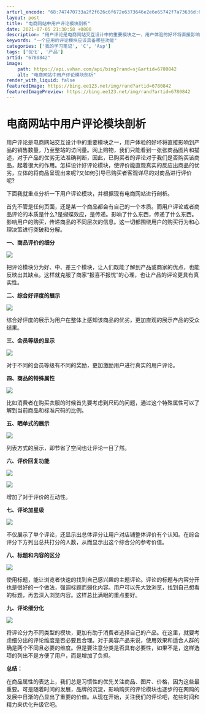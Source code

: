 ```yaml
---
arturl_encode: "68:747470733a2f2f626c6f672e6373646e2e6e65742f7a73636d:6a2f61727469636c652f64657461696c732f36373830383432"
layout: post
title: "电商网站中用户评论模块剖析"
date: 2021-07-05 21:30:58 +0800
description: "用户评论是电商网站交互设计中的重要模块之一，用户体验的好坏将直接影响到产品的销售数量，乃至整站的访问"
keywords: "一个应用的评论模块应该具备哪些功能"
categories: ['我的学习笔记', 'C', 'Asp']
tags: ['优化', '产品']
artid: "6780842"
image:
    path: https://api.vvhan.com/api/bing?rand=sj&artid=6780842
    alt: "电商网站中用户评论模块剖析"
render_with_liquid: false
featuredImage: https://bing.ee123.net/img/rand?artid=6780842
featuredImagePreview: https://bing.ee123.net/img/rand?artid=6780842
---
```


# 电商网站中用户评论模块剖析

用户评论是电商网站交互设计中的重要模块之一，用户体验的好坏将直接影响到产品的销售数量，乃至整站的访问量。网上购物，我们只能看到一张张商品图片和描述，对于产品的优劣无法准确判断，因此，已购买者的评论对于我们是否购买该商品，起着很大的作用。怎样设计好评论模块，使评价能直观真实的反应出商品的优劣，立体的将商品呈现出来呢?又如何引导已购买者客观详尽的对商品进行评价呢?

下面我就重点分析一下用户评论模块，并根据现有电商网站进行剖析。

首先不管是任何页面，还是某一个商品都会有自己的一个本质。而用户评论或者商品评论的本质是什么?是蝴蝶效应，是传递。影响了什么东西，传递了什么东西。影响用户的购买，传递商品的不同层次的信息。这一切都围绕用户的购买行为和心理决策进行突破和分解。

**一、商品评价的细分**

![](http://rescdn.qqmail.com/dyimg/20110915/7BB7E09BCAA4.jpg)

把评论模块分为好、中、差三个模块，让人们既能了解到产品或商家的优点，也能反映出其缺点。这样就克服了商家“报喜不报忧”的心理，也让产品的评论更具有真实性。

**二、综合好评度的展示**

![](http://rescdn.qqmail.com/dyimg/20110915/7F57D0EFCA38.jpg)

综合好评度的展示为用户在整体上感知该商品的优劣，更加直观的展示产品的受众结果。

**三、会员等级的显示**

![](http://rescdn.qqmail.com/dyimg/20110915/73F17F436776.jpg)

对于不同的会员等级有不同的奖励，更加激励用户进行真实的用户评论。

**四、商品的特殊属性**

![](http://rescdn.qqmail.com/dyimg/20110915/7D87B01D1F77.jpg)

比如消费者在购买衣服的时候首先要考虑到尺码的问题，通过这个特殊属性可以了解到当前商品和标准尺码的比例。

**五、晒单式的展示**

![](http://rescdn.qqmail.com/dyimg/20110915/7657A0D2C237.jpg)

列表方式的展示，即节省了空间也让评论一目了然。

**六、评价回复功能**

![](http://rescdn.qqmail.com/dyimg/20110915/7D4A90F0C7FF.jpg)

![](http://rescdn.qqmail.com/dyimg/20110915/731B80425A99.jpg)

增加了对于评价的互动性。

**七、评论加星级**

![](http://rescdn.qqmail.com/dyimg/20110915/71BDCFC9DB2B.jpg)

不仅展示了单个评论，还显示出总体评分让用户对店铺整体评价有个认知。在综合评分下方列出总共打分的人数，从而显示出这个综合分的参考价值。

**八、标题和内容的区分**

![](http://rescdn.qqmail.com/dyimg/20110915/7D9760BD2EA5.jpg)

使用标题，能让浏览者快速的找到自己感兴趣的主题评论。评论的标题与内容分开也是很好的一个做法，强调标题而弱化内容。用户可以先大致浏览，找到自己想看的标题，再去深入浏览内容。这样总比满眼的重点要好。

**九、评论细分化**

![](http://rescdn.qqmail.com/dyimg/20110915/70BDAF182330.jpg)

将评论分为不同类型的模块，更加有助于消费者选择自己的产品。在这里，就要考虑细分出的评论维度是否必要且合理。对于美容产品来说，使用效果和适合人群的确是两个不同且必要的维度。但是要注意分类是否具有必要性，如果不是，这样选项的列出不是方便了用户，而是增加了负担。

**总结：**

在商品属性的表达上，我们总是习惯性的优先关注商品、图片、价格，因为这些最重要。可是随着时间的发展，品牌的沉淀，影响购买的评论模块也逐步的在网购的发展中日渐的凸显出了重要的价值。从现在开始，关注我们的评论吧，花些时间和精力来优化升级它吧。